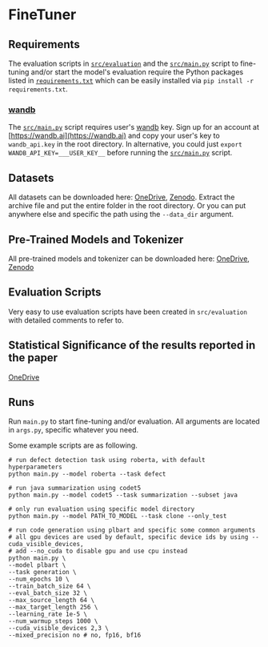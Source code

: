 # FineTuner

## Requirements

The evaluation scripts in [`src/evaluation`](src/evaluation) and the [`src/main.py`](src/main.py) script to fine-tuning and/or start the model's evaluation require the Python packages listed in [`requirements.txt`](requirements.txt) which can be easily installed via `pip install -r requirements.txt`.

### [wandb](https://wandb.ai)

The [`src/main.py`](src/main.py) script requires user's [wandb](https://wandb.ai) key.  Sign up for an account at [https://wandb.ai](https://wandb.ai) and copy your user's key to `wandb_api.key` in the root directory.  In alternative, you could just `export WANDB_API_KEY=___USER_KEY__` before running the [`src/main.py`](src/main.py) script.

## Datasets

All datasets can be downloaded here: [OneDrive](https://1drv.ms/u/s!Aj4XBdlu8BS0gf9b0e1Dze2AkxsqxA?e=p0Whot), [Zenodo](https://zenodo.org/record/8012847).
Extract the archive file and put the entire folder in the root directory. 
Or you can put anywhere else and specific the path using the `--data_dir` argument.

## Pre-Trained Models and Tokenizer
All pre-trained models and tokenizer can be downloaded here: [OneDrive](https://1drv.ms/u/s!Aj4XBdlu8BS0gesMNftTjlqQGm64xg?e=Wru6T7), [Zenodo](https://zenodo.org/record/8012847)

## Evaluation Scripts

Very easy to use evaluation scripts have been created in `src/evaluation` with detailed comments to refer to.

## Statistical Significance of the results reported in the paper

[OneDrive](https://1drv.ms/x/s!Aj4XBdlu8BS0gf9fQrJtaHOt6q-fKQ?e=S4eE6c)

## Runs

Run `main.py` to start fine-tuning and/or evaluation. 
All arguments are located in `args.py`, specific whatever you need.

Some example scripts are as following.

```shell
# run defect detection task using roberta, with default hyperparameters
python main.py --model roberta --task defect

# run java summarization using codet5
python main.py --model codet5 --task summarization --subset java

# only run evaluation using specific model directory
python main.py --model PATH_TO_MODEL --task clone --only_test

# run code generation using plbart and specific some common arguments
# all gpu devices are used by default, specific device ids by using --cuda_visible_devices, 
# add --no_cuda to disable gpu and use cpu instead
python main.py \
--model plbart \
--task generation \
--num_epochs 10 \
--train_batch_size 64 \
--eval_batch_size 32 \
--max_source_length 64 \
--max_target_length 256 \
--learning_rate 1e-5 \
--num_warmup_steps 1000 \
--cuda_visible_devices 2,3 \
--mixed_precision no # no, fp16, bf16
```
